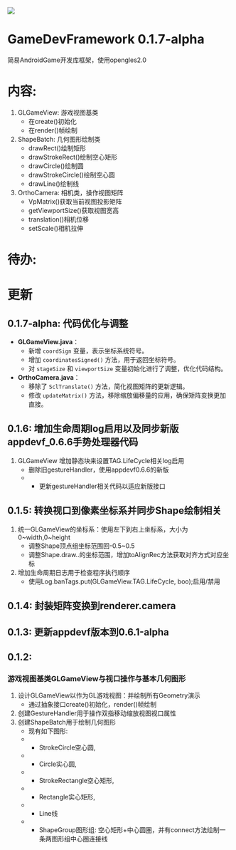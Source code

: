 [![](https://jitpack.io/v/AIDEProjects/GameDevFramework.svg)](https://jitpack.io/#AIDEProjects/GameDevFramework)

# GameDevFramework 0.1.7-alpha
简易AndroidGame开发库框架，使用opengles2.0

# 内容: 
1. GLGameView: 游戏视图基类
	- 在create()初始化
	- 在render()帧绘制
1. ShapeBatch: 几何图形绘制类
	- drawRect()绘制矩形
	- drawStrokeRect()绘制空心矩形
	- drawCircle()绘制圆
	- drawStrokeCircle()绘制空心圆
	- drawLine()绘制线
1. OrthoCamera: 相机类，操作视图矩阵
	- VpMatrix()获取当前视图投影矩阵
	- getViewportSize()获取视图宽高
	- translation()相机位移
	- setScale()相机拉伸

# 待办: 

# 更新
## 0.1.7-alpha: 代码优化与调整
- **GLGameView.java**：
	- 新增 `coordSign` 变量，表示坐标系统符号。
	- 增加 `coordinatesSigned()` 方法，用于返回坐标符号。
	- 对 `stageSize` 和 `viewportSize` 变量初始化进行了调整，优化代码结构。
- **OrthoCamera.java**：
	- 移除了 `SclTranslate()` 方法，简化视图矩阵的更新逻辑。
	- 修改 `updateMatrix()` 方法，移除缩放偏移量的应用，确保矩阵变换更加直接。

## 0.1.6: 增加生命周期log启用以及同步新版appdevf_0.6.6手势处理器代码
1. GLGameView 增加静态块来设置TAG.LifeCycle相关log启用
	- 删除旧gestureHandler，使用appdevf0.6.6的新版
	- - 更新gestureHandler相关代码以适应新版接口

## 0.1.5: 转换视口到像素坐标系并同步Shape绘制相关
1. 统一GLGameView的坐标系：使用左下到右上坐标系，大小为0~width,0~height
	- 调整Shape顶点组坐标范围回-0.5~0.5
	- 调整Shape.draw..的坐标范围，增加toAlignRec方法获取对齐方式对应坐标
1. 增加生命周期日志用于检查程序执行顺序
	- 使用Log.banTags.put(GLGameView.TAG.LifeCycle, boo);启用/禁用

## 0.1.4: 封装矩阵变换到renderer.camera

## 0.1.3: 更新appdevf版本到0.6.1-alpha

## 0.1.2: 
### 游戏视图基类GLGameView与视口操作与基本几何图形
1. 设计GLGameView以作为GL游戏视图：并绘制所有Geometry演示
	- 通过抽象接口create()初始化，render()帧绘制
1. 创建GestureHandler用于操作双指移动缩放视图视口属性
1. 创建ShapeBatch用于绘制几何图形
	- 现有如下图形: 
	- - StrokeCircle空心圆, 
	- - Circle实心圆, 
	- - StrokeRectangle空心矩形, 
	- - Rectangle实心矩形, 
	- - Line线
	- - ShapeGroup图形组: 空心矩形+中心圆圈，并有connect方法绘制一条两图形组中心圈连接线


